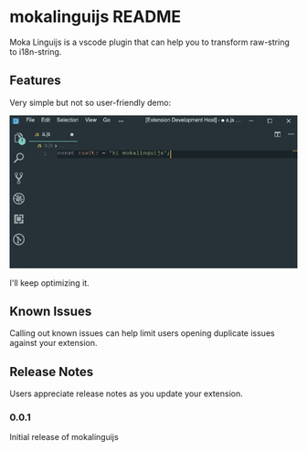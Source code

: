 # mokalinguijs README

Moka Linguijs is a vscode plugin that can help you to transform raw-string to i18n-string.

## Features

Very simple but not so user-friendly demo:

![basic usage](https://github.com/southerncross/mokalinguijs/blob/master/images/basic_usage.gif)

I'll keep optimizing it.

## Known Issues

Calling out known issues can help limit users opening duplicate issues against your extension.

## Release Notes

Users appreciate release notes as you update your extension.

### 0.0.1

Initial release of mokalinguijs
